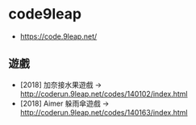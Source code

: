 # code9leap
* https://code.9leap.net/

## 遊戲
* [2018] 加奈接水果遊戲 → http://coderun.9leap.net/codes/140102/index.html
* [2018] Aimer 躲雨傘遊戲 → http://coderun.9leap.net/codes/140163/index.html
